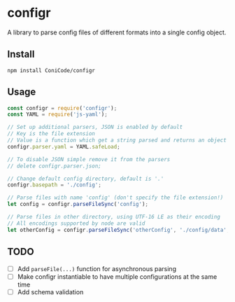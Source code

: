 # configr
A library to parse config files of different formats into a single config object.

## Install

```
npm install ConiCode/configr
```

## Usage
```javascript
const configr = require('configr');
const YAML = require('js-yaml');

// Set up additional parsers, JSON is enabled by default
// Key is the file extension
// Value is a function which get a string parsed and returns an object
configr.parser.yaml = YAML.safeLoad;

// To disable JSON simple remove it from the parsers
// delete configr.parser.json;

// Change default config directory, default is '.'
configr.basepath = './config';

// Parse files with name 'config' (don't specify the file extension!)
let config = configr.parseFileSync('config');

// Parse files in other directory, using UTF-16 LE as their encoding
// All encodings supported by node are valid
let otherConfig = configr.parseFileSync('otherConfig', './config/data', 'utf16le');
```

## TODO
* [ ] Add `parseFile(...)` function for asynchronous parsing
* [ ] Make configr instantiable to have multiple configurations at the same time
* [ ] Add schema validation
